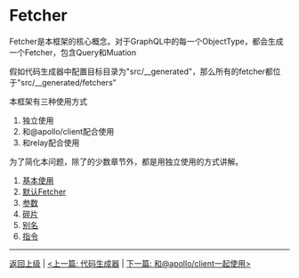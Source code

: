 # Fetcher

Fetcher是本框架的核心概念。对于GraphQL中的每一个ObjectType，都会生成一个Fetcher，包含Query和Muation

假如代码生成器中配置目标目录为"src/__generated"，那么所有的fetcher都位于"src/__generated/fetchers"

本框架有三种使用方式
1. 独立使用
2. 和@apollo/client配合使用
3. 和relay配合使用

为了简化本问题，除了的少数章节外，都是用独立使用的方式讲解。

1. [基本使用](./basic_zh_CN.md)
2. [默认Fetcher](./default-fetcher_zh_CN.md)
3. [参数](./variables_zh_CN.md)
4. [碎片](./fragment_zh_CN.md)
5. [别名](./alias_zh_CN.md)
6. [指令](./directive_zh_CN.md)

----------------------
[返回上级](../README_zh_CN.md) | [<上一篇: 代码生成器](../generator_zh_CN.md) | [下一篇: 和@apollo/client一起使用>](../apollo_zh_CN.md)